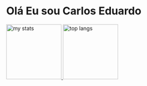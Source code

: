 # Olá Eu sou Carlos Eduardo
  
<div>
  <a href="[https://github.com/carlos-santos1504">
  <img alt="my stats" height="147em" src="https://github-readme-stats.vercel.app/api?username=carlos-santos1504&show_icons=true&theme=dracula&include_all_commits=true&count_private=true"/>
  <img alt="top langs" height="147em" src="https://github-readme-stats.vercel.app/api/top-langs/?username=carlos-santos1504&layout=compact&langs_count=16&theme=dracula"/>
</div>
